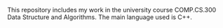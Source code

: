 This repository includes my work in the university course COMP.CS.300 Data Structure and Algorithms.
The main language used is C++.
